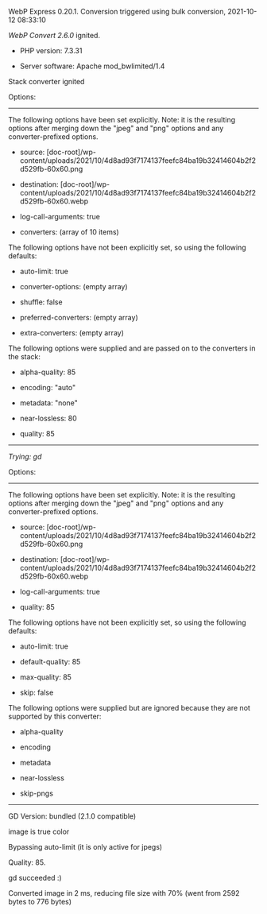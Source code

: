 WebP Express 0.20.1. Conversion triggered using bulk conversion, 2021-10-12 08:33:10

*WebP Convert 2.6.0*  ignited.
- PHP version: 7.3.31
- Server software: Apache mod_bwlimited/1.4

Stack converter ignited

Options:
------------
The following options have been set explicitly. Note: it is the resulting options after merging down the "jpeg" and "png" options and any converter-prefixed options.
- source: [doc-root]/wp-content/uploads/2021/10/4d8ad93f7174137feefc84ba19b32414604b2f2d529fb-60x60.png
- destination: [doc-root]/wp-content/uploads/2021/10/4d8ad93f7174137feefc84ba19b32414604b2f2d529fb-60x60.webp
- log-call-arguments: true
- converters: (array of 10 items)

The following options have not been explicitly set, so using the following defaults:
- auto-limit: true
- converter-options: (empty array)
- shuffle: false
- preferred-converters: (empty array)
- extra-converters: (empty array)

The following options were supplied and are passed on to the converters in the stack:
- alpha-quality: 85
- encoding: "auto"
- metadata: "none"
- near-lossless: 80
- quality: 85
------------


*Trying: gd* 

Options:
------------
The following options have been set explicitly. Note: it is the resulting options after merging down the "jpeg" and "png" options and any converter-prefixed options.
- source: [doc-root]/wp-content/uploads/2021/10/4d8ad93f7174137feefc84ba19b32414604b2f2d529fb-60x60.png
- destination: [doc-root]/wp-content/uploads/2021/10/4d8ad93f7174137feefc84ba19b32414604b2f2d529fb-60x60.webp
- log-call-arguments: true
- quality: 85

The following options have not been explicitly set, so using the following defaults:
- auto-limit: true
- default-quality: 85
- max-quality: 85
- skip: false

The following options were supplied but are ignored because they are not supported by this converter:
- alpha-quality
- encoding
- metadata
- near-lossless
- skip-pngs
------------

GD Version: bundled (2.1.0 compatible)
image is true color
Bypassing auto-limit (it is only active for jpegs)
Quality: 85. 
gd succeeded :)

Converted image in 2 ms, reducing file size with 70% (went from 2592 bytes to 776 bytes)
